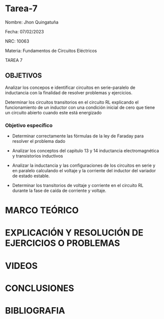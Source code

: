 # Tarea-7

Nombre: Jhon Quingatuña

Fecha: 07/02/2023

NRC: 10063

Materia: Fundamentos de Circuitos Eléctricos

TAREA 7

## OBJETIVOS 

Analizar los concepos e identificar circuitos en serie-paralelo de inductancia con la finalidad de resolver problemas y ejercicios.

Determinar los circuitos transitorios en el circuito RL explicando el funcionamiento de un inductor con una condición inicial de cero que tiene un circuito abierto cuando este está energizado

### Objetivo específico

* Determinar correctamente las fórmulas de la ley de Faraday para resolver el problema dado

* Analizar los conceptos del capitulo 13 y 14 inductancia electromagnética y transistorios inductivos

* Analizar la inductancia y las configuraciones de los circuitos en serie y en paralelo calculando el voltaje y la corriente del inductor del variador de estado estable.

* Determinar los transitorios de voltaje y corriente en el circuito RL durante la fase de caída de corriente y voltaje.

# MARCO TEÓRICO

# EXPLICACIÓN Y RESOLUCIÓN DE EJERCICIOS O PROBLEMAS

# VIDEOS

# CONCLUSIONES

# BIBLIOGRAFIA



